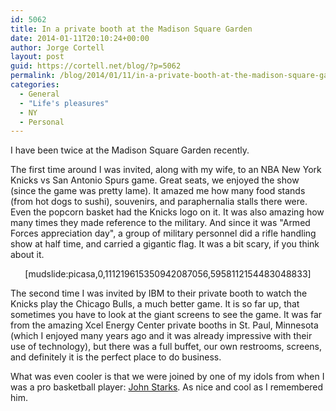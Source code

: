 ```yaml
---
id: 5062
title: In a private booth at the Madison Square Garden
date: 2014-01-11T20:10:24+00:00
author: Jorge Cortell
layout: post
guid: https://cortell.net/blog/?p=5062
permalink: /blog/2014/01/11/in-a-private-booth-at-the-madison-square-garden/
categories:
  - General
  - "Life's pleasures"
  - NY
  - Personal
---
```

I have been twice at the Madison Square Garden recently. 

The first time around I was invited, along with my wife, to an NBA New York Knicks vs San Antonio Spurs game. Great seats, we enjoyed the show (since the game was pretty lame). It amazed me how many food stands (from hot dogs to sushi), souvenirs, and paraphernalia stalls there were. Even the popcorn basket had the Knicks logo on it. It was also amazing how many times they made reference to the military. And since it was "Armed Forces appreciation day", a group of military personnel did a rifle handling show at half time, and carried a gigantic flag. It was a bit scary, if you think about it.

<p style="text-align: center">
  [mudslide:picasa,0,111219615350942087056,5958112154483048833]
</p>

The second time I was invited by IBM to their private booth to watch the Knicks play the Chicago Bulls, a much better game. It is so far up, that sometimes you have to look at the giant screens to see the game. It was far from the amazing Xcel Energy Center private booths in St. Paul, Minnesota (which I enjoyed many years ago and it was already impressive with their use of technology), but there was a full buffet, our own restrooms, screens, and definitely it is the perfect place to do business.

What was even cooler is that we were joined by one of my idols from when I was a pro basketball player: <a title="https://www.nba.com/knicks/news/profile_starks.html" href="https://www.nba.com/knicks/news/profile_starks.html" target="_blank">John Starks</a>. As nice and cool as I remembered him.